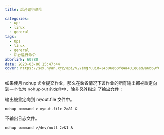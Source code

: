 ```yaml
---
title: 后台运行命令

categories:
  - Ops
  - linux
  - general
tags:
  - Ops
  - linux
  - general
  - 后台运行命令
abbrlink: 60780
date: 2023-03-06 15:47:44
cover: https://sex.nyan.xyz/api/v2/img?uuid=14306e63fe4a401e8ad9a6b69f6b6c82
---
```


如果使用 nohup 命令提交作业，那么在缺省情况下该作业的所有输出都被重定向到一个名为 nohup.out 的文件中，除非另外指定 了输出文件：

输出被重定向到 myout.file 文件中。

```shell
nohup command > myout.file 2>&1 &
```

不输出日志文件。

```shell
nohup command >/dev/null 2>&1 &
```